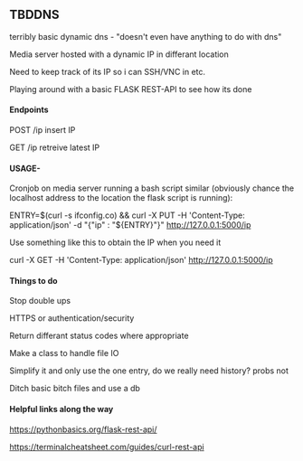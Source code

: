 ## TBDDNS
terribly basic dynamic dns - "doesn't even have anything to do with dns"


Media server hosted with a dynamic IP in differant location

Need to keep track of its IP so i can SSH/VNC in etc.

Playing around with a basic FLASK REST-API to see how its done

#### Endpoints

POST /ip insert IP

GET /ip retreive latest IP

#### USAGE-
Cronjob on media server running a bash script similar (obviously chance the localhost address to the 
location the flask script is running):

ENTRY=$(curl -s ifconfig.co) && curl -X PUT -H 'Content-Type: application/json' -d "{\"ip\" : \"${ENTRY}\"}" http://127.0.0.1:5000/ip

Use something like this to obtain the IP when you need it

curl -X GET -H 'Content-Type: application/json' http://127.0.0.1:5000/ip

#### Things to do
Stop double ups

HTTPS or authentication/security

Return differant status codes where appropriate

Make a class to handle file IO

Simplify it and only use the one entry, do we really need history? probs not

Ditch basic bitch files and use a db



#### Helpful links along the way
https://pythonbasics.org/flask-rest-api/

https://terminalcheatsheet.com/guides/curl-rest-api